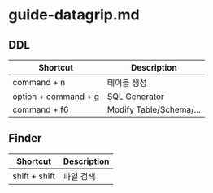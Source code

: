 # guide-datagrip.md

## DDL

| Shortcut             | Description             |
|----------------------|-------------------------|
| command + n          | 테이블 생성                  |
| option + command + g | SQL Generator           |
| command + f6         | Modify Table/Schema/... |

## Finder

| Shortcut      | Description |
|---------------|-------------|
| shift + shift | 파일 검색       |
